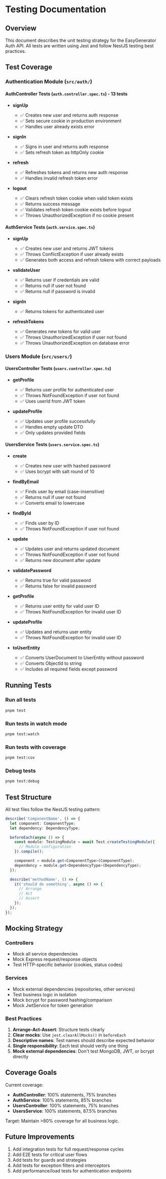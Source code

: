 # Testing Documentation

## Overview

This document describes the unit testing strategy for the EasyGenerator Auth API. All tests are written using Jest and follow NestJS testing best practices.

## Test Coverage

### Authentication Module (`src/auth/`)

#### AuthController Tests (`auth.controller.spec.ts`) - 13 tests
- **signUp**
  - ✅ Creates new user and returns auth response
  - ✅ Sets secure cookie in production environment
  - ✅ Handles user already exists error
  
- **signIn**
  - ✅ Signs in user and returns auth response
  - ✅ Sets refresh token as httpOnly cookie
  
- **refresh**
  - ✅ Refreshes tokens and returns new auth response
  - ✅ Handles invalid refresh token error
  
- **logout**
  - ✅ Clears refresh token cookie when valid token exists
  - ✅ Returns success message
  - ✅ Validates refresh token cookie exists before logout
  - ✅ Throws UnauthorizedException if no cookie present

#### AuthService Tests (`auth.service.spec.ts`)
- **signUp**
  - ✅ Creates new user and returns JWT tokens
  - ✅ Throws ConflictException if user already exists
  - ✅ Generates both access and refresh tokens with correct payloads
  
- **validateUser**
  - ✅ Returns user if credentials are valid
  - ✅ Returns null if user not found
  - ✅ Returns null if password is invalid
  
- **signIn**
  - ✅ Returns tokens for authenticated user
  
- **refreshTokens**
  - ✅ Generates new tokens for valid user
  - ✅ Throws UnauthorizedException if user not found
  - ✅ Throws UnauthorizedException on database error

### Users Module (`src/users/`)

#### UsersController Tests (`users.controller.spec.ts`)
- **getProfile**
  - ✅ Returns user profile for authenticated user
  - ✅ Throws NotFoundException if user not found
  - ✅ Uses userId from JWT token
  
- **updateProfile**
  - ✅ Updates user profile successfully
  - ✅ Handles empty update DTO
  - ✅ Only updates provided fields

#### UsersService Tests (`users.service.spec.ts`)
- **create**
  - ✅ Creates new user with hashed password
  - ✅ Uses bcrypt with salt round of 10
  
- **findByEmail**
  - ✅ Finds user by email (case-insensitive)
  - ✅ Returns null if user not found
  - ✅ Converts email to lowercase
- **findById**
  - ✅ Finds user by ID
  - ✅ Throws NotFoundException if user not found
  
- **update**
  - ✅ Updates user and returns updated document
  - ✅ Throws NotFoundException if user not found
  - ✅ Returns new document after update
  
- **validatePassword**
  - ✅ Returns true for valid password
  - ✅ Returns false for invalid password
  
- **getProfile**
  - ✅ Returns user entity for valid user ID
  - ✅ Throws NotFoundException for invalid user ID
  
- **updateProfile**
  - ✅ Updates and returns user entity
  - ✅ Throws NotFoundException for invalid user ID
  
- **toUserEntity**
  - ✅ Converts UserDocument to UserEntity without password
  - ✅ Converts ObjectId to string
  - ✅ Includes all required fields except password

## Running Tests

### Run all tests
```bash
pnpm test
```

### Run tests in watch mode
```bash
pnpm test:watch
```

### Run tests with coverage
```bash
pnpm test:cov
```

### Debug tests
```bash
pnpm test:debug
```

## Test Structure

All test files follow the NestJS testing pattern:

```typescript
describe('ComponentName', () => {
  let component: ComponentType;
  let dependency: DependencyType;

  beforeEach(async () => {
    const module: TestingModule = await Test.createTestingModule({
      // Module configuration
    }).compile();

    component = module.get<ComponentType>(ComponentType);
    dependency = module.get<DependencyType>(DependencyType);
  });

  describe('methodName', () => {
    it('should do something', async () => {
      // Arrange
      // Act
      // Assert
    });
  });
});
```

## Mocking Strategy

### Controllers
- Mock all service dependencies
- Mock Express request/response objects
- Test HTTP-specific behavior (cookies, status codes)

### Services
- Mock external dependencies (repositories, other services)
- Test business logic in isolation
- Mock bcrypt for password hashing/comparison
- Mock JwtService for token generation

### Best Practices
1. **Arrange-Act-Assert**: Structure tests clearly
2. **Clear mocks**: Use `jest.clearAllMocks()` in `beforeEach`
3. **Descriptive names**: Test names should describe expected behavior
4. **Single responsibility**: Each test should verify one thing
5. **Mock external dependencies**: Don't test MongoDB, JWT, or bcrypt directly

## Coverage Goals

Current coverage:
- **AuthController**: 100% statements, 75% branches
- **AuthService**: 100% statements, 85% branches
- **UsersController**: 100% statements, 75% branches
- **UsersService**: 100% statements, 87.5% branches

Target: Maintain >80% coverage for all business logic.

## Future Improvements

1. Add integration tests for full request/response cycles
2. Add E2E tests for critical user flows
3. Add tests for guards and strategies
4. Add tests for exception filters and interceptors
5. Add performance/load tests for authentication endpoints
